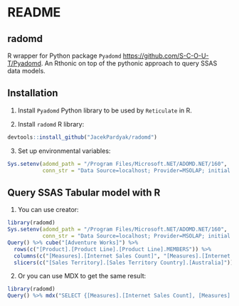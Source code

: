README
================

## radomd

R wrapper for Python package `Pyadomd`
<https://github.com/S-C-O-U-T/Pyadomd>. An Rthonic on top of the
pythonic approach to query SSAS data models.

## Installation

1.  Install `Pyadomd` Python library to be used by `Reticulate` in R.

2.  Install `radomd` R library:

``` r
devtools::install_github("JacekPardyak/radomd")
```

3.  Set up environmental variables:

``` r
Sys.setenv(adomd_path = "/Program Files/Microsoft.NET/ADOMD.NET/160",
           conn_str = "Data Source=localhost; Provider=MSOLAP; initial catalog=Analysis Services Tutorial")
```

## Query SSAS Tabular model with R

1.  You can use creator:

``` r
library(radomd)
Sys.setenv(adomd_path = "/Program Files/Microsoft.NET/ADOMD.NET/160",
           conn_str = "Data Source=localhost; Provider=MSOLAP; initial catalog=Analysis Services Tutorial")
Query() %>% cube("[Adventure Works]") %>%
  rows(c("[Product].[Product Line].[Product Line].MEMBERS")) %>% 
  columns(c("[Measures].[Internet Sales Count]", "[Measures].[Internet Sales-Sales Amount]")) %>%
  slicers(c("[Sales Territory].[Sales Territory Country].[Australia]")) %>% execute()
```

2.  Or you can use MDX to get the same result:

``` r
library(radomd)
Query() %>% mdx("SELECT {[Measures].[Internet Sales Count], [Measures].[InternetSales-Sales Amount]} ON COLUMNS, {[Product].[Product Line].[Product Line].MEMBERS} ON ROWS FROM [Analysis Services Tutorial] WHERE [Sales Territory].[Sales Territory Country].[Australia]") %>% execute()
```
